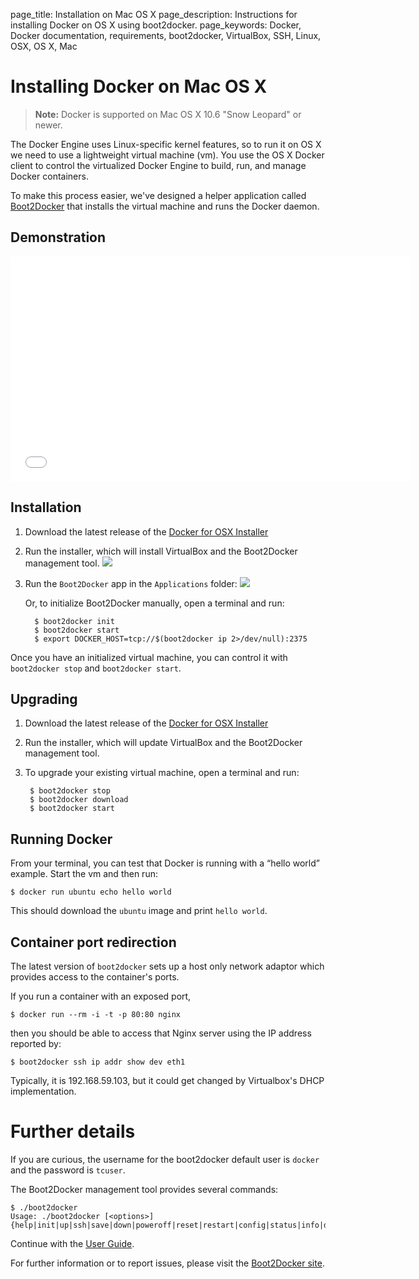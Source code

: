 page_title: Installation on Mac OS X
page_description: Instructions for installing Docker on OS X using boot2docker.
page_keywords: Docker, Docker documentation, requirements, boot2docker, VirtualBox, SSH, Linux, OSX, OS X, Mac

# Installing Docker on Mac OS X

> **Note:**
> Docker is supported on Mac OS X 10.6 "Snow Leopard" or newer.

The Docker Engine uses Linux-specific kernel features, so to run it on OS X
we need to use a lightweight virtual machine (vm).  You use the OS X Docker client to
control the virtualized Docker Engine to build, run, and manage Docker containers.

To make this process easier, we've designed a helper application called
[Boot2Docker](https://github.com/boot2docker/boot2docker) that installs the
virtual machine and runs the Docker daemon.

## Demonstration

<iframe width="640" height="360" src="//www.youtube.com/embed/wQsrKX4588U?rel=0" frameborder="0" allowfullscreen></iframe>

## Installation

1. Download the latest release of the [Docker for OSX Installer](
   https://github.com/boot2docker/osx-installer/releases)

2. Run the installer, which will install VirtualBox and the Boot2Docker management
   tool.
   ![](/installation/images/osx-installer.png)

3. Run the `Boot2Docker` app in the `Applications` folder:
   ![](/installation/images/osx-Boot2Docker-Start-app.png)

   Or, to initialize Boot2Docker manually, open a terminal and run:

	     $ boot2docker init
	     $ boot2docker start
	     $ export DOCKER_HOST=tcp://$(boot2docker ip 2>/dev/null):2375

Once you have an initialized virtual machine, you can control it with `boot2docker stop`
and `boot2docker start`.

## Upgrading

1. Download the latest release of the [Docker for OSX Installer](
   https://github.com/boot2docker/osx-installer/releases)

2. Run the installer, which will update VirtualBox and the Boot2Docker management
   tool.

3. To upgrade your existing virtual machine, open a terminal and run:

        $ boot2docker stop
        $ boot2docker download
        $ boot2docker start

## Running Docker

From your terminal, you can test that Docker is running with a “hello world” example.
Start the vm and then run:

    $ docker run ubuntu echo hello world

This should download the `ubuntu` image and print `hello world`.

## Container port redirection

The latest version of `boot2docker` sets up a host only network adaptor which provides
access to the container's ports.

If you run a container with an exposed port,

    $ docker run --rm -i -t -p 80:80 nginx

then you should be able to access that Nginx server using the IP address reported by:

    $ boot2docker ssh ip addr show dev eth1

Typically, it is 192.168.59.103, but it could get changed by Virtualbox's DHCP
implementation.

# Further details

If you are curious, the username for the boot2docker default user is `docker` and the password is `tcuser`.

The Boot2Docker management tool provides several commands:

    $ ./boot2docker
    Usage: ./boot2docker [<options>]
    {help|init|up|ssh|save|down|poweroff|reset|restart|config|status|info|delete|download|version}

Continue with the [User Guide](/userguide/).

For further information or to report issues, please visit the [Boot2Docker site](http://boot2docker.io).
